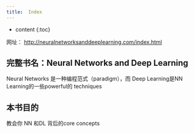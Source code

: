 ```yaml
---
title:  Index
---
```



* content
{:toc}

网址： http://neuralnetworksanddeeplearning.com/index.html

## 完整书名：Neural Networks and Deep Learning
Neural Networks 是一种编程范式（paradigm），而 Deep Learning是NN Learning的一些powerful的 techniques

## 本书目的
教会你 NN 和DL 背后的core concepts


